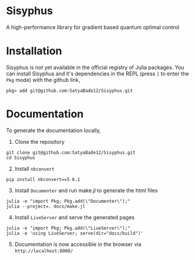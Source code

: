 # Sisyphus

A high-performance library for gradient based quantum optimal control


# Installation

Sisyphus is not yet available in the official registry of Julia packages. You can install Sisyphus and it's dependencies in the REPL (press `]` to enter the `Pkg` mode) with the github link,

```
pkg> add git@github.com:SatyaBade12/Sisyphus.git
```

# Documentation

To generate the documentation locally,

1) Clone the repository
   
```shell
git clone git@github.com:SatyaBade12/Sisyphus.git
cd Sisyphus   
```

2) Install `nbconvert`

```shell
pip install nbconvert==5.6.1
```

3) Install `Documenter` and run make.jl to generate the html files

```shell
julia -e "import Pkg; Pkg.add(\"Documenter\");"
julia --project=. docs/make.jl
```

4) Install `LiveServer` and serve the generated pages

```shell
julia -e "import Pkg; Pkg.add(\"LiveServer\");"
julia -e 'using LiveServer; serve(dir="docs/build")'
```

5) Documentation is now accessible in the browser via `http://localhost:8000/`
